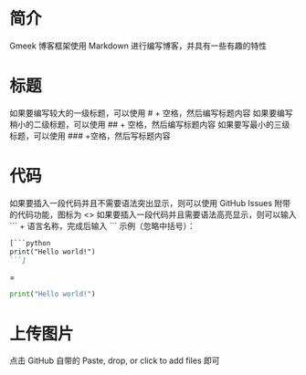 # 简介
Gmeek 博客框架使用 Markdown 进行编写博客，并具有一些有趣的特性
# 标题
如果要编写较大的一级标题，可以使用 # + 空格，然后编写标题内容
如果要编写稍小的二级标题，可以使用 ##  + 空格，然后编写标题内容
如果要写最小的三级标题，可以使用 ### +空格，然后写标题内容
# 代码
如果要插入一段代码并且不需要语法突出显示，则可以使用 GitHub Issues 附带的代码功能，图标为 <>
如果要插入一段代码并且需要语法高亮显示，则可以输入 \``` + 语言名称，完成后输入 \```
示例（忽略中括号）：
```markdown
[```python
print("Hello world!")
```]
```
=
```python
print("Hello world!")
```
# 上传图片
点击 GitHub 自带的 Paste, drop, or click to add files 即可